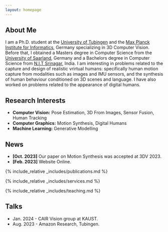 ```yaml
---
layout: homepage
---
```


## About Me

I am a Ph.D. student at the <a href="https://tuebingen.ai/"> University of Tubingen</a> and the <a href="https://www.mpi-inf.mpg.de/departments/computer-vision-and-machine-learning">Max Planck Institute for Informatics</a>, Germany specializing in 3D Computer Vision. Before that, I obtained a Masters degree in Computer Science from the <a href="https://saarland-informatics-campus.de/en/">University of Saarland</a>, Germany and a Bachelors degree in Computer Science from <a href="https://nitsri.ac.in/Department/Deptindex.aspx?page=a&ItemID=cs&nDeptID=cs">N.I.T Srinagar</a>, India. I am interesting in problems related to the capture and design of realistic vrirtual humans: specifically human motion capture from modalities such as images and IMU sensors, and the synthesis of human behaviour conditioned on 3D scenes and language. I have also worked on problems related to the appearance of digital humans.

## Research Interests

- **Computer Vision:** Pose Estimation, 3D From Images, Sensor Fusion, Human Tracking
- **Computer Graphics:** Motion Synthesis, Digital Humans
- **Machine Learning:** Generative Modelling

## News

- **[Oct. 2023]** Our paper on Motion Synthesis was accepted at 3DV 2023.
- **[Feb. 2023]** Website Online.

{% include_relative _includes/publications.md %}

{% include_relative _includes/services.md %}

{% include_relative _includes/teaching.md %}


## Talks

- Jan. 2024 - CAIR Vision group at KAUST.
- Aug. 2023 - Amazon Research, Tubingen.
